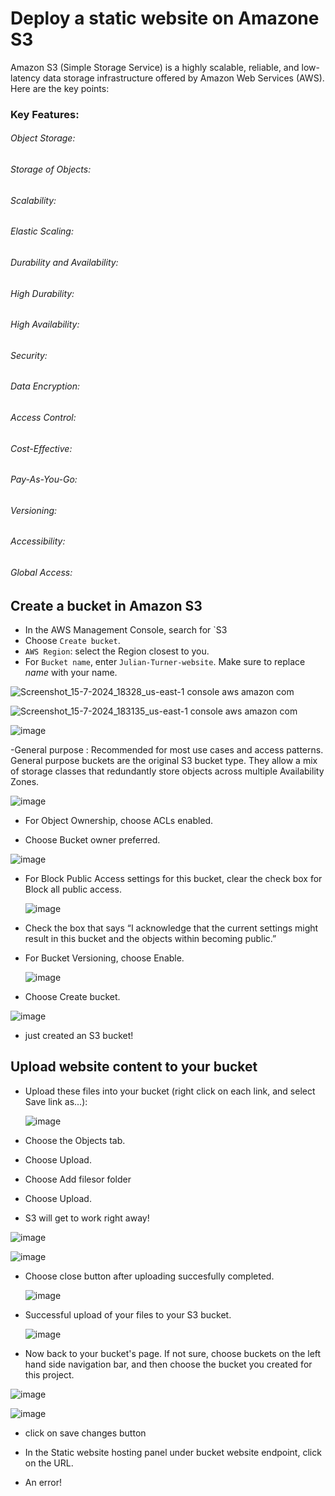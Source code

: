 # Deploy a static website on Amazone S3
Amazon S3 (Simple Storage Service) is a highly scalable, reliable, and low-latency data storage infrastructure offered by Amazon Web Services (AWS). Here are the key points:

### Key Features:
###### Object Storage:
###### Storage of Objects: 
###### Scalability:
###### Elastic Scaling: 
###### Durability and Availability:
###### High Durability: 
###### High Availability:
###### Security:
###### Data Encryption: 
###### Access Control: 
###### Cost-Effective:
###### Pay-As-You-Go: 
###### Versioning: 
###### Accessibility:
###### Global Access: 


## Create a bucket in Amazon S3
- In the AWS Management Console, search for `S3
 - Choose  `Create bucket`.
-   `AWS Region`: select the Region closest to you.
-   For  `Bucket name`, enter  `Julian-Turner-website`. Make sure to replace  _name_  with your name.

![Screenshot_15-7-2024_18328_us-east-1 console aws amazon com](https://github.com/user-attachments/assets/cdf5b215-e283-40dd-9ab4-4d8efb2c954d)


![Screenshot_15-7-2024_183135_us-east-1 console aws amazon com](https://github.com/user-attachments/assets/e92d8949-bd69-420c-a9d1-ae0d353fbb5a)

![image](https://github.com/user-attachments/assets/4b12407f-c752-4451-aaef-74b9f265ef2f)

-General purpose :
Recommended for most use cases and access patterns. General purpose buckets are the original S3 bucket type. They allow a mix of storage classes that redundantly store objects across multiple Availability Zones.

![image](https://github.com/user-attachments/assets/c7d6a1eb-0af3-48a9-9ebd-dae17af5a31d)

- For Object Ownership, choose ACLs enabled.
  
- Choose Bucket owner preferred.


![image](https://github.com/user-attachments/assets/4a448cde-6d82-4134-8108-6a77f10b289a)

- For Block Public Access settings for this bucket, clear the check box for Block all public access.

  ![image](https://github.com/user-attachments/assets/618819af-0a1c-4c62-a43b-5d0fb624ecdc)
  
- Check the box that says “I acknowledge that the current settings might result in this bucket and the objects within becoming public.”
  
- For Bucket Versioning, choose Enable.

  ![image](https://github.com/user-attachments/assets/3aaf7b96-e06b-4100-a5ae-57288f3a9af5)

- Choose Create bucket.
  
![image](https://github.com/user-attachments/assets/740bd3d5-edfc-4a05-a140-166feaa954b1)

- just created an S3 bucket!
 
## Upload website content to your bucket

- Upload these files into your bucket (right click on each link, and select Save link as...):
  
  ![image](https://github.com/user-attachments/assets/2395bf88-9291-4ad0-9645-5a2c7918b9ba)

- Choose the Objects tab.
- Choose Upload.
- Choose Add filesor folder
- Choose Upload.
- S3 will get to work right away!

 ![image](https://github.com/user-attachments/assets/31c28106-699c-4b40-80f3-90e696663dfc)

 ![image](https://github.com/user-attachments/assets/9a216620-64bd-4a2f-8be8-9f67740ead54)

 - Choose close button after uploading succesfully completed.

   ![image](https://github.com/user-attachments/assets/0d90a563-9405-4b51-9531-415913f0b642)

 - Successful upload of your files to your S3 bucket.

   ![image](https://github.com/user-attachments/assets/825d8499-f2d0-46be-ad73-a3e9bb849eb6)


- Now back to your bucket's page. If not sure, choose buckets on the left hand side navigation bar, and then choose the bucket you created for this project.

![image](https://github.com/user-attachments/assets/710c85c8-619c-4c23-a936-3b49bb0d3da8)

![image](https://github.com/user-attachments/assets/ebe1a0b9-52f6-4b32-b0f7-652882160a74)

- click on save changes button

- In the Static website hosting panel under bucket website endpoint, click on the URL.
- An error! 










